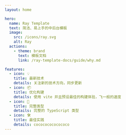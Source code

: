 ```yaml
---
layout: home

hero:
  name: Ray Template
  text: 简洁、易上手的中后台模板
  image:
    src: /icons/ray.svg
    alt: Ray
  actions:
    - theme: brand
      text: 模板文档
      link: /ray-template-docs/guide/why.md

features:
  - icon: 💡
    title: 最新技术
    details: 关注新的技术方向，同步更新
  - icon: 📦
    title: 优化构建
    details: 使用 vite 并且预设最佳的构建体验，飞一般的速度
  - icon: 🔑
    title: 完整类型
    details: 完整的 TypeScript 类型
  - icon: 🛠️
    title: 最佳实践
    details: cocococococococo
---
```

